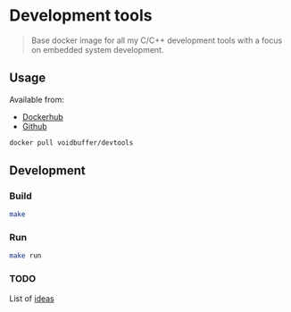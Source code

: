 # Development tools

> Base docker image for all my C/C++ development tools with a focus on embedded system development.

## Usage

Available from:
- [Dockerhub](https://hub.docker.com/r/voidbuffer/devtools)
- [Github](https://github.com/eliaskanelis/devTools)

```sh
docker pull voidbuffer/devtools
```

## Development

### Build

```sh
make
```

### Run

```sh
make run
```

### TODO

List of [ideas](TODO.md)
